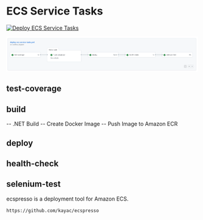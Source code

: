 # ECS Service Tasks

[![Deploy ECS Service Tasks](https://github.com/stuartshay/AzureDevOpsKats/actions/workflows/deploy-ecs-service-tasks.yml/badge.svg)](https://github.com/stuartshay/AzureDevOpsKats/actions/workflows/deploy-ecs-service-tasks.yml)

![](../assets/ecs-service-workflow.png)

## test-coverage

## build

-- .NET Build
-- Create Docker Image
-- Push Image to Amazon ECR

## deploy

## health-check

## selenium-test

ecspresso is a deployment tool for Amazon ECS.

```
https://github.com/kayac/ecspresso
```
